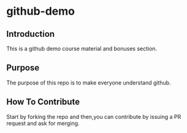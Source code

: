 # github-demo

## Introduction

This is a github demo course material and bonuses section.

## Purpose

The purpose of this repo is to make everyone understand github.

## How To Contribute

Start by forking the repo and then,you can contribute by issuing a PR request and ask for merging.
